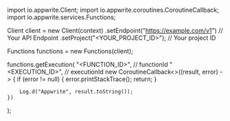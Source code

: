 import io.appwrite.Client;
import io.appwrite.coroutines.CoroutineCallback;
import io.appwrite.services.Functions;

Client client = new Client(context)
    .setEndpoint("https://example.com/v1") // Your API Endpoint
    .setProject("<YOUR_PROJECT_ID>"); // Your project ID

Functions functions = new Functions(client);

functions.getExecution(
    "<FUNCTION_ID>", // functionId 
    "<EXECUTION_ID>", // executionId 
    new CoroutineCallback<>((result, error) -> {
        if (error != null) {
            error.printStackTrace();
            return;
        }

        Log.d("Appwrite", result.toString());
    })
);

